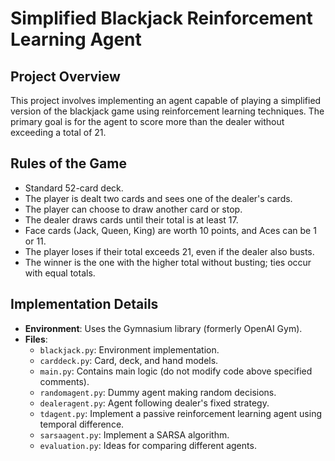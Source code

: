 # Simplified Blackjack Reinforcement Learning Agent

## Project Overview
This project involves implementing an agent capable of playing a simplified version of the blackjack game using reinforcement learning techniques. The primary goal is for the agent to score more than the dealer without exceeding a total of 21.

## Rules of the Game
- Standard 52-card deck.
- The player is dealt two cards and sees one of the dealer's cards.
- The player can choose to draw another card or stop.
- The dealer draws cards until their total is at least 17.
- Face cards (Jack, Queen, King) are worth 10 points, and Aces can be 1 or 11.
- The player loses if their total exceeds 21, even if the dealer also busts.
- The winner is the one with the higher total without busting; ties occur with equal totals.

## Implementation Details
- **Environment**: Uses the Gymnasium library (formerly OpenAI Gym).
- **Files**:
  - `blackjack.py`: Environment implementation.
  - `carddeck.py`: Card, deck, and hand models.
  - `main.py`: Contains main logic (do not modify code above specified comments).
  - `randomagent.py`: Dummy agent making random decisions.
  - `dealeragent.py`: Agent following dealer's fixed strategy.
  - `tdagent.py`: Implement a passive reinforcement learning agent using temporal difference.
  - `sarsaagent.py`: Implement a SARSA algorithm.
  - `evaluation.py`: Ideas for comparing different agents.
